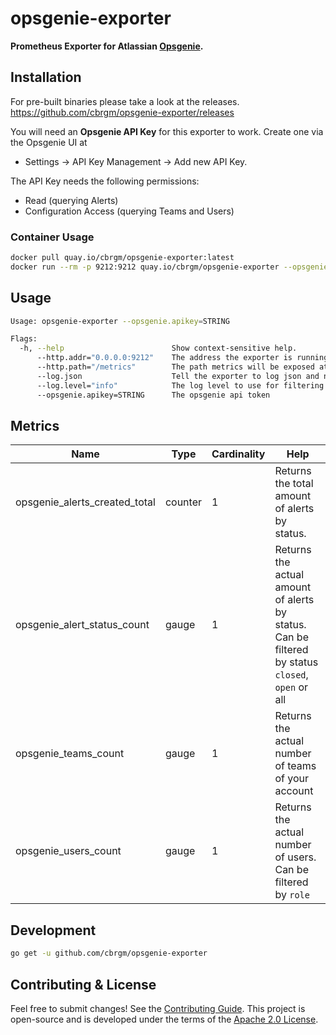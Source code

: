# opsgenie-exporter

**Prometheus Exporter for Atlassian [Opsgenie](https://www.atlassian.com/de/software/opsgenie).**

## Installation

For pre-built binaries please take a look at the releases.  
https://github.com/cbrgm/opsgenie-exporter/releases

You will need an **Opsgenie API Key** for this exporter to work. Create one via the Opsgenie UI at

* Settings -> API Key Management -> Add new API Key.

The API Key needs the following permissions:

* Read (querying Alerts)
* Configuration Access (querying Teams and Users)

### Container Usage

```bash
docker pull quay.io/cbrgm/opsgenie-exporter:latest
docker run --rm -p 9212:9212 quay.io/cbrgm/opsgenie-exporter --opsgenie.apikey=<id here>
```

## Usage

```bash
Usage: opsgenie-exporter --opsgenie.apikey=STRING

Flags:
  -h, --help                        Show context-sensitive help.
      --http.addr="0.0.0.0:9212"    The address the exporter is running on
      --http.path="/metrics"        The path metrics will be exposed at
      --log.json                    Tell the exporter to log json and not key value pairs
      --log.level="info"            The log level to use for filtering logs
      --opsgenie.apikey=STRING      The opsgenie api token

```

## Metrics

|Name                                         |Type     |Cardinality   |Help
|----                                         |----     |-----------   |----
| opsgenie_alerts_created_total                 | counter   | 1            | Returns the total amount of alerts by status.
| opsgenie_alert_status_count                 | gauge   | 1            | Returns the actual amount of alerts by status. Can be filtered by status `closed`, `open` or all
| opsgenie_teams_count                | gauge   | 1            | Returns the actual number of teams of your account
| opsgenie_users_count                | gauge   | 1            | Returns the actual number of users. Can be filtered by `role`

## Development

```bash
go get -u github.com/cbrgm/opsgenie-exporter
```

## Contributing & License

Feel free to submit changes! See
the [Contributing Guide](https://github.com/cbrgm/contributing/blob/master/CONTRIBUTING.md). This project is open-source
and is developed under the terms of
the [Apache 2.0 License](https://github.com/cbrgm/opsgenie-exporter/blob/master/LICENSE).
